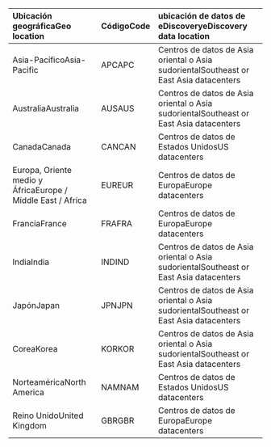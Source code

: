 
|<span data-ttu-id="04689-101">**Ubicación geográfica**</span><span class="sxs-lookup"><span data-stu-id="04689-101">**Geo location**</span></span>             |<span data-ttu-id="04689-102">**Código**</span><span class="sxs-lookup"><span data-stu-id="04689-102">**Code**</span></span>|<span data-ttu-id="04689-103">**ubicación de datos de eDiscovery**</span><span class="sxs-lookup"><span data-stu-id="04689-103">**eDiscovery data location**</span></span>      |
|:----------------------------|:-------|:---------------------------------|
|<span data-ttu-id="04689-104">Asia-Pacífico</span><span class="sxs-lookup"><span data-stu-id="04689-104">Asia-Pacific</span></span>                 |<span data-ttu-id="04689-105">APC</span><span class="sxs-lookup"><span data-stu-id="04689-105">APC</span></span>     |<span data-ttu-id="04689-106">Centros de datos de Asia oriental o Asia sudoriental</span><span class="sxs-lookup"><span data-stu-id="04689-106">Southeast or East Asia datacenters</span></span>|
|<span data-ttu-id="04689-107">Australia</span><span class="sxs-lookup"><span data-stu-id="04689-107">Australia</span></span>                    |<span data-ttu-id="04689-108">AUS</span><span class="sxs-lookup"><span data-stu-id="04689-108">AUS</span></span>     |<span data-ttu-id="04689-109">Centros de datos de Asia oriental o Asia sudoriental</span><span class="sxs-lookup"><span data-stu-id="04689-109">Southeast or East Asia datacenters</span></span>|
|<span data-ttu-id="04689-110">Canada</span><span class="sxs-lookup"><span data-stu-id="04689-110">Canada</span></span>                       |<span data-ttu-id="04689-111">CAN</span><span class="sxs-lookup"><span data-stu-id="04689-111">CAN</span></span>     |<span data-ttu-id="04689-112">Centros de datos de Estados Unidos</span><span class="sxs-lookup"><span data-stu-id="04689-112">US datacenters</span></span>                    |
|<span data-ttu-id="04689-113">Europa, Oriente medio y África</span><span class="sxs-lookup"><span data-stu-id="04689-113">Europe / Middle East / Africa</span></span>|<span data-ttu-id="04689-114">EUR</span><span class="sxs-lookup"><span data-stu-id="04689-114">EUR</span></span>     |<span data-ttu-id="04689-115">Centros de datos de Europa</span><span class="sxs-lookup"><span data-stu-id="04689-115">Europe datacenters</span></span>                |
|<span data-ttu-id="04689-116">Francia</span><span class="sxs-lookup"><span data-stu-id="04689-116">France</span></span>                       |<span data-ttu-id="04689-117">FRA</span><span class="sxs-lookup"><span data-stu-id="04689-117">FRA</span></span>     |<span data-ttu-id="04689-118">Centros de datos de Europa</span><span class="sxs-lookup"><span data-stu-id="04689-118">Europe datacenters</span></span>                |
|<span data-ttu-id="04689-119">India</span><span class="sxs-lookup"><span data-stu-id="04689-119">India</span></span>                        |<span data-ttu-id="04689-120">IND</span><span class="sxs-lookup"><span data-stu-id="04689-120">IND</span></span>     |<span data-ttu-id="04689-121">Centros de datos de Asia oriental o Asia sudoriental</span><span class="sxs-lookup"><span data-stu-id="04689-121">Southeast or East Asia datacenters</span></span>|
|<span data-ttu-id="04689-122">Japón</span><span class="sxs-lookup"><span data-stu-id="04689-122">Japan</span></span>                        |<span data-ttu-id="04689-123">JPN</span><span class="sxs-lookup"><span data-stu-id="04689-123">JPN</span></span>     |<span data-ttu-id="04689-124">Centros de datos de Asia oriental o Asia sudoriental</span><span class="sxs-lookup"><span data-stu-id="04689-124">Southeast or East Asia datacenters</span></span>|
|<span data-ttu-id="04689-125">Corea</span><span class="sxs-lookup"><span data-stu-id="04689-125">Korea</span></span>                        |<span data-ttu-id="04689-126">KOR</span><span class="sxs-lookup"><span data-stu-id="04689-126">KOR</span></span>     |<span data-ttu-id="04689-127">Centros de datos de Asia oriental o Asia sudoriental</span><span class="sxs-lookup"><span data-stu-id="04689-127">Southeast or East Asia datacenters</span></span>|
|<span data-ttu-id="04689-128">Norteamérica</span><span class="sxs-lookup"><span data-stu-id="04689-128">North America</span></span>                |<span data-ttu-id="04689-129">NAM</span><span class="sxs-lookup"><span data-stu-id="04689-129">NAM</span></span>     |<span data-ttu-id="04689-130">Centros de datos de Estados Unidos</span><span class="sxs-lookup"><span data-stu-id="04689-130">US datacenters</span></span>                    |
|<span data-ttu-id="04689-131">Reino Unido</span><span class="sxs-lookup"><span data-stu-id="04689-131">United Kingdom</span></span>               |<span data-ttu-id="04689-132">GBR</span><span class="sxs-lookup"><span data-stu-id="04689-132">GBR</span></span>     |<span data-ttu-id="04689-133">Centros de datos de Europa</span><span class="sxs-lookup"><span data-stu-id="04689-133">Europe datacenters</span></span>                |
